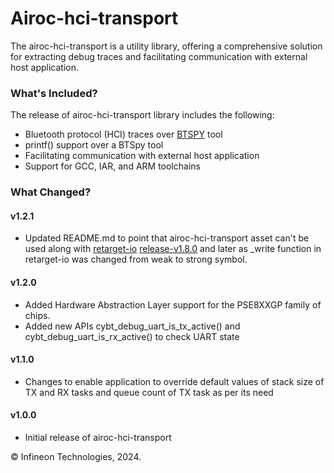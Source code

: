 # Airoc-hci-transport
The airoc-hci-transport is a utility library, offering a comprehensive solution for extracting debug traces and facilitating communication with external host application.

### What's Included?
The release of airoc-hci-transport library includes the following:
- Bluetooth protocol (HCI) traces over [BTSPY](https://github.com/Infineon/btsdk-utils) tool
- printf() support over a BTSpy tool
- Facilitating communication with external host application
- Support for GCC, IAR, and ARM toolchains

### What Changed?

#### v1.2.1
* Updated README.md to point that airoc-hci-transport asset can't be used along with [retarget-io](https://github.com/Infineon/retarget-io) [release-v1.8.0](https://github.com/Infineon/retarget-io/tree/release-v1.8.0) and later as _write function in retarget-io was changed from weak to strong symbol.

#### v1.2.0
* Added Hardware Abstraction Layer support for the PSE8XXGP family of chips.
* Added new APIs cybt_debug_uart_is_tx_active() and cybt_debug_uart_is_rx_active() to check UART state

#### v1.1.0
* Changes to enable application to override default values of stack size of TX and RX tasks and queue count of TX task as per its need

#### v1.0.0
* Initial release of airoc-hci-transport

 © Infineon Technologies, 2024.
